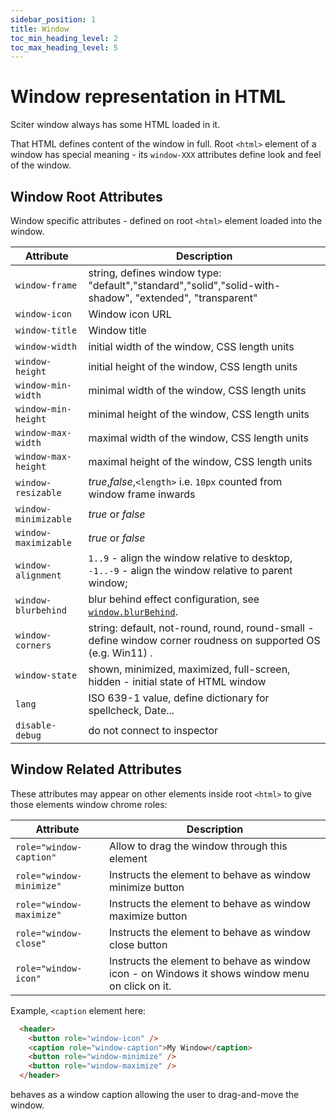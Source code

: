 ```yaml
---
sidebar_position: 1
title: Window
toc_min_heading_level: 2
toc_max_heading_level: 5
---
```


# Window representation in HTML

Sciter window always has some HTML loaded in it.

That HTML defines content of the window in full. Root `<html>` element of a window has special meaning - its `window-XXX` attributes define look and feel of the window.

## Window Root Attributes

Window specific attributes - defined on root `<html>` element loaded into the window.

| Attribute | Description |
| --------- | ----------- |
| `window-frame` | string, defines window type: "default","standard","solid","solid-with-shadow", "extended", "transparent" 
| `window-icon`  | Window icon URL
| `window-title` | Window title
| `window-width` | initial width of the window, CSS length units
| `window-height`| initial height of the window, CSS length units
| `window-min-width` | minimal width of the window, CSS length units
| `window-min-height`| minimal height of the window, CSS length units
| `window-max-width` | maximal width of the window, CSS length units
| `window-max-height`| maximal height of the window, CSS length units
| `window-resizable`  | _true_,_false_,`<length>` i.e. `10px` counted from window frame inwards
| `window-minimizable` | _true_ or _false_
| `window-maximizable` | _true_ or _false_
| `window-alignment` | `1..9` - align the window relative to desktop, `-1..-9` - align the window relative to parent window;
| `window-blurbehind` | blur behind effect configuration, see [`window.blurBehind`](../DOM/Window#blurbehind).
| `window-corners` | string: default, not-round, round, round-small - define window corner roudness on supported OS (e.g. Win11) .
| `window-state` | shown, minimized, maximized, full-screen, hidden - initial state of HTML window
| `lang` | ISO 639-1 value, define dictionary for spellcheck, Date...
| `disable-debug` | do not connect to inspector


## Window Related Attributes

These attributes may appear on other elements inside root `<html>` to give those elements window chrome roles:

| Attribute  | Description |
| ---------  | ----------- |
| `role="window-caption"` | Allow to drag the window through this element
| `role="window-minimize"` | Instructs the element to behave as window minimize button
| `role="window-maximize"` | Instructs the element to behave as window maximize button
| `role="window-close"` | Instructs the element to behave as window close button
| `role="window-icon"` | Instructs the element to behave as window icon - on Windows it shows window menu on click on it.

Example, `<caption` element here:

```html
  <header>
    <button role="window-icon" />
    <caption role="window-caption">My Window</caption>
    <button role="window-minimize" />
    <button role="window-maximize" />
  </header>
```
behaves as a window caption allowing the user to drag-and-move the window.
